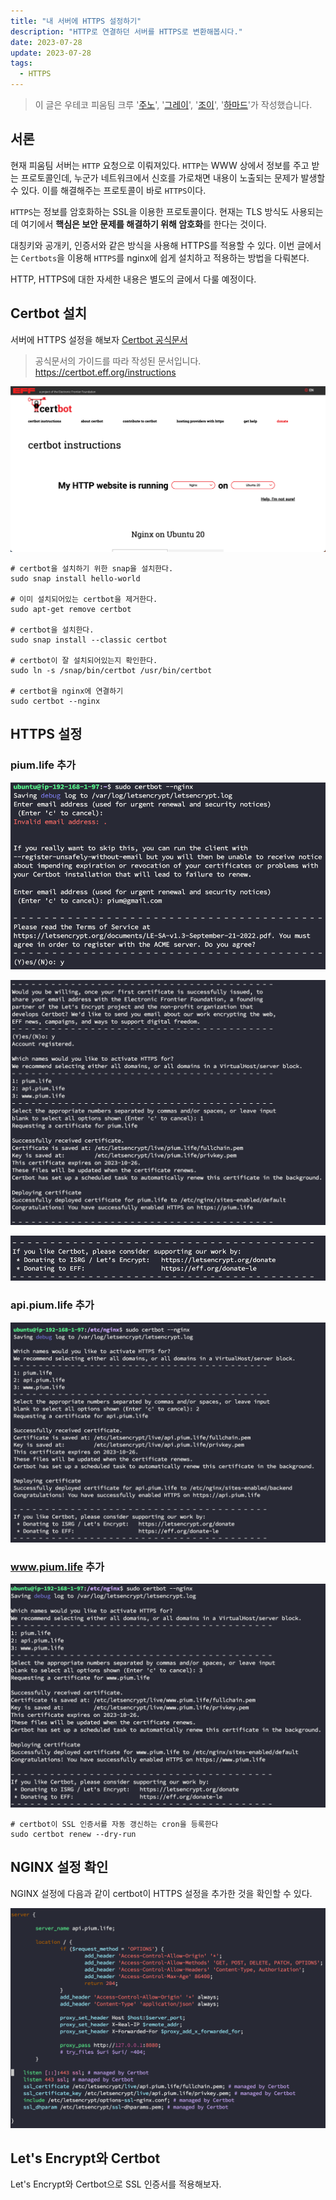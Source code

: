 ```yaml
---
title: "내 서버에 HTTPS 설정하기"
description: "HTTP로 연결하던 서버를 HTTPS로 변환해봅시다."
date: 2023-07-28
update: 2023-07-28
tags:
  - HTTPS
---
```


> 이 글은 우테코 피움팀 크루 '[주노](https://github.com/Choi-JJunho)', '[그레이](https://github.com/kim0914)', '[조이](https://github.com/yeonkkk)', '[하마드](https://github.com/rawfishthelgh)'가 작성했습니다.


## 서론

현재 피움팀 서버는 `HTTP` 요청으로 이뤄져있다.
`HTTP`는 WWW 상에서 정보를 주고 받는 프로토콜인데, 누군가 네트워크에서 신호를 가로채면 내용이 노출되는 문제가 발생할 수 있다.
이를 해결해주는 프로토콜이 바로 `HTTPS`이다.

`HTTPS`는 정보를 암호화하는 SSL을 이용한 프로토콜이다. 
현재는 TLS 방식도 사용되는데 여기에서 **핵심은 보안 문제를 해결하기 위해 암호화**를 한다는 것이다.

대칭키와 공개키, 인증서와 같은 방식을 사용해 HTTPS를 적용할 수 있다.
이번 글에서는 `Certbots`을 이용해 `HTTPS`를 nginx에 쉽게 설치하고 적용하는 방법을 다뤄본다.

HTTP, HTTPS에 대한 자세한 내용은 별도의 글에서 다룰 예정이다.

## Certbot 설치

서버에 HTTPS 설정을 해보자
[Certbot 공식문서](https://certbot.eff.org/)

> 공식문서의 가이드를 따라 작성된 문서입니다.
> https://certbot.eff.org/instructions

![](.index_images/a8ec6c59.png)

```shell
# certbot을 설치하기 위한 snap을 설치한다.
sudo snap install hello-world

# 이미 설치되어있는 certbot을 제거한다.
sudo apt-get remove certbot

# certbot을 설치한다.
sudo snap install --classic certbot

# certbot이 잘 설치되어있는지 확인한다.
sudo ln -s /snap/bin/certbot /usr/bin/certbot

# certbot을 nginx에 연결하기
sudo certbot --nginx
```
## HTTPS 설정

### pium.life 추가

![](.index_images/5659e6de.png)

![](.index_images/32a6db8d.png)

![](.index_images/fa858e9a.png)

### api.pium.life 추가

![](.index_images/686fd7a3.png)

### www.pium.life 추가

![](.index_images/315f0e63.png)
```shell
# certbot이 SSL 인증서를 자동 갱신하는 cron을 등록한다
sudo certbot renew --dry-run
```

## NGINX 설정 확인

NGINX 설정에 다음과 같이 certbot이 HTTPS 설정을 추가한 것을 확인할 수 있다.

![](.index_images/3d08df23.png)

## Let's Encrypt와 Certbot

Let's Encrypt와 Certbot으로 SSL 인증서를 적용해보자.



